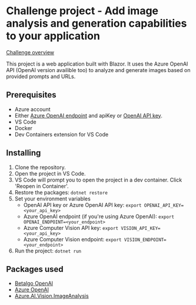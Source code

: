 # Challenge project - Add image analysis and generation capabilities to your application

[Challenge overview](aka.ms/project2)

This project is a web application built with Blazor. It uses the Azure OpenAI API (OpenAI version availible too) to analyze and generate images based on provided prompts and URLs.

## Prerequisites

* Azure account
* Either [Azure OpenAI endpoint](https://customervoice.microsoft.com/Pages/ResponsePage.aspx?id=v4j5cvGGr0GRqy180BHbR7en2Ais5pxKtso_Pz4b1_xUNTZBNzRKNlVQSFhZMU9aV09EVzYxWFdORCQlQCN0PWcu) and apiKey or [OpenAI API key](https://platform.openai.com/docs/overview).
* VS Code
* Docker
* Dev Containers extension for VS Code

## Installing

1. Clone the repository.
2. Open the project in VS Code.
3. VS Code will prompt you to open the project in a dev container. Click 'Reopen in Container'.
4. Restore the packages: `dotnet restore`
5. Set your environment variables
    * OpenAI API key or Azure OpenAI API key: `export OPENAI_API_KEY=<your_api_key>`
    * Azure OpenAI endpoint (if you're using Azure OpenAI): `export OPENAI_ENDPOINT=<your_endpoint>`
    * Azure Computer Vision API key: `export VISION_API_KEY=<your_api_key>`
    * Azure Computer Vision endpoint: `export VISION_ENDPOINT=<your_endpoint>`
5. Run the project: `dotnet run`

## Packages used

* [Betalgo OpenAI](https://github.com/betalgo/openai)
* [Azure OpenAI](https://www.nuget.org/packages/Azure.AI.OpenAI/1.0.0-beta.10)
* [Azure.AI.Vision.ImageAnalysis](https://www.nuget.org/packages/Azure.AI.Vision.ImageAnalysis/0.15.1-beta.1)